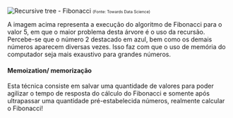 ![Recursive tree - Fibonacci](https://github.com/jenifer-mathias/algorithms-fourth-semester/blob/main/c-exercises/fibonacci-memoization/assets/recursive-tree-fibonacci.png)
<span style="font-size: xx-small; ">(Fonte: Towards Data Science)</span>

A imagem acima representa a execução do algoritmo de Fibonacci para o valor 5, 
em que o maior problema desta árvore é o uso da recursão.
Percebe-se que o número 2 destacado em azul, bem como os demais números aparecem diversas vezes.
Isso faz com que o uso de memória do computador seja mais exaustivo para grandes números.

#### Memoization/ memorização
Esta técnica consiste em salvar uma quantidade de valores para poder agilizar o tempo de resposta do cálculo do
Fibonacci e somente após ultrapassar uma quantidade pré-estabelecida números, realmente calcular o Fibonacci!



